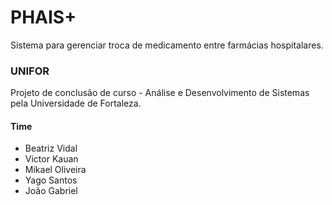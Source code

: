 # PHAIS+
Sistema para gerenciar troca de medicamento entre farmácias hospitalares.

### UNIFOR
Projeto de conclusão de curso - Análise e Desenvolvimento de Sistemas pela Universidade de Fortaleza.

#### Time
- Beatriz Vidal
- Victor Kauan
- Mikael Oliveira
- Yago Santos
- João Gabriel